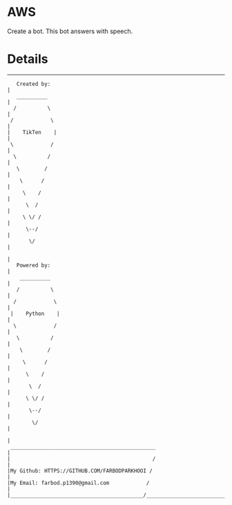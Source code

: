 # AWS

Create a bot.
    This bot answers with speech.
# Details

______________________________________________________________________________
       Created by:                                                            |
       __________                                                             |
      /          \                                                            |
     /            \                                                           |
    |    TikTen    |                                                          |
     \            /                                                           |
      \          /                                                            |
       \        /                                                             |
        \      /                                                              |
         \    /                                                               |
          \  /                                                                |
         \ \/ /                                                               |
          \--/                                                                |
           \/                                                                 |
                                                                              |
       Powered by:                                                            |
        __________                                                            |
       /          \                                                           |
      /            \                                                          |
     |    Python    |                                                         |
      \            /                                                          |
       \          /                                                           |
        \        /                                                            |
         \      /                                                             |
          \    /                                                              |
           \  /                                                               |
          \ \/ /                                                              |
           \--/                                                               |
            \/                                                                |
                                                                              |
     _______________________________________________                          |
    |                                              /                          |
    |My Github: HTTPS://GITHUB.COM/FARBODPARKHOOI /                           |
    |My Email: farbod.p1390@gmail.com            /                            |
    |___________________________________________/_____________________________|

